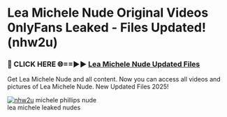 # Lea Michele Nude Original Videos 0nlyFans Leaked - Files Updated! (nhw2u)

<h3>🔴 CLICK HERE 🌐==►► <a href="https://tinyurl.com/52m3yx9h" rel="nofollow">Lea Michele Nude Updated Files</a></h3>

Get Lea Michele Nude and all content. Now you can access all videos and pictures of Lea Michele Nude. New Updated Files 2025!

[![nhw2u](https://i.imgur.com/TnHtlc8.gif)](https://tinyurl.com/52m3yx9h)
michele phillips nude<br>
lea michele leaked nudes